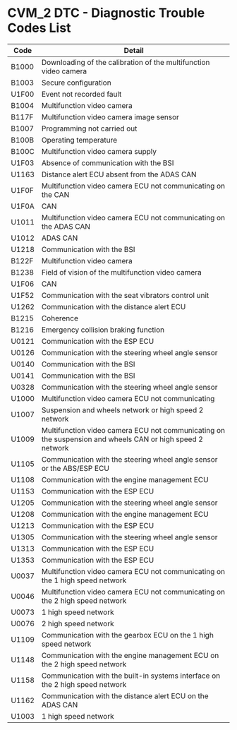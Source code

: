 # CVM_2 DTC - Diagnostic Trouble Codes List

| Code | Detail |
| - | - |
| B1000 | Downloading of the calibration of the multifunction video camera |
| B1003 | Secure configuration |
| U1F00 | Event not recorded fault |
| B1004 | Multifunction video camera |
| B117F | Multifunction video camera image sensor |
| B1007 | Programming not carried out |
| B100B | Operating temperature |
| B100C | Multifunction video camera supply |
| U1F03 | Absence of communication with the BSI |
| U1163 | Distance alert ECU absent from the ADAS CAN |
| U1F0F | Multifunction video camera ECU not communicating on the CAN |
| U1F0A | CAN |
| U1011 | Multifunction video camera ECU not communicating on the ADAS CAN |
| U1012 | ADAS CAN |
| U1218 | Communication with the BSI |
| B122F | Multifunction video camera |
| B1238 | Field of vision of the multifunction video camera |
| U1F06 | CAN |
| U1F52 | Communication with the seat vibrators control unit |
| U1262 | Communication with the distance alert ECU |
| B1215 | Coherence |
| B1216 | Emergency collision braking function |
| U0121 | Communication with the ESP ECU |
| U0126 | Communication with the steering wheel angle sensor |
| U0140 | Communication with the BSI |
| U0141 | Communication with the BSI |
| U0328 | Communication with the steering wheel angle sensor |
| U1000 | Multifunction video camera ECU not communicating |
| U1007 | Suspension and wheels network or high speed 2 network |
| U1009 | Multifunction video camera ECU not communicating on the suspension and wheels CAN or high speed 2 network |
| U1105 | Communication with the steering wheel angle sensor or the ABS/ESP ECU |
| U1108 | Communication with the engine management ECU |
| U1153 | Communication with the ESP ECU |
| U1205 | Communication with the steering wheel angle sensor |
| U1208 | Communication with the engine management ECU |
| U1213 | Communication with the ESP ECU |
| U1305 | Communication with the steering wheel angle sensor |
| U1313 | Communication with the ESP ECU |
| U1353 | Communication with the ESP ECU |
| U0037 | Multifunction video camera ECU not communicating on the 1 high speed network |
| U0046 | Multifunction video camera ECU not communicating on the 2 high speed network |
| U0073 | 1 high speed network |
| U0076 | 2 high speed network |
| U1109 | Communication with the gearbox ECU on the 1 high speed network |
| U1148 | Communication with the engine management ECU on the 2 high speed network |
| U1158 | Communication with the built-in systems interface on the 2 high speed network |
| U1162 | Communication with the distance alert ECU on the ADAS CAN |
| U1003 | 1 high speed network |
